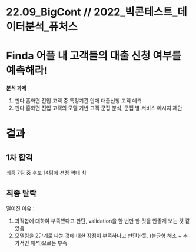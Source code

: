 # 22.09_BigCont // 2022_빅콘테스트_데이터분석_퓨처스

# Finda 어플 내 고객들의 대출 신청 여부를 예측해라!
**분석 과제**
1. 핀다 홈화면 진입 고객 중 특정기간 안에 대출신청 고객 예측
2. 핀다 홈화면 진입 고객의 모델 기반 고객 군집 분석, 군집 별 서비스 메시지 제안


# 결과
## 1차 합격
최종 7팀 중 후보 14팀에 선정
역대 최
## 최종 탈락
떨어진 이유 : 
1. 과적합에 대하여 부족했다고 판단, validation을 한 번만 한 것을 안좋게 보는 것 같았음
2. 모델링을 2단계로 나눈 것에 대한 장점이 부족하다고 판단한듯. (불균형 해소 + 추가적인 해석)으로는 부족

